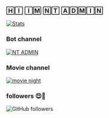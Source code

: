 
### 🄷🄸 🄸🄼 🄽🅃 🄰🄳🄼🄸🄽


[![Stats](https://github-readme-stats.vercel.app/api?username=NT-BOT-TE&hide=prs&count_public=true&show_icons=true&theme=algolia)](https://github.com/anuraghazra/github-readme-stats)


### Bot channel
[![NT ADMIN](https://img.shields.io/badge/Channel-join-<COLOR>.svg)](https://t.me/NT_BOT_CHANNEL)
### Movie channel 
[![movie night](https://img.shields.io/badge/Movie+Channel-join-<COLOR>.svg)](https://t.me/MOVIES_NIGHTG)

### followers 😍🤩
![GitHub followers](https://img.shields.io/github/followers/NT-BOT-TE?style=social) 

